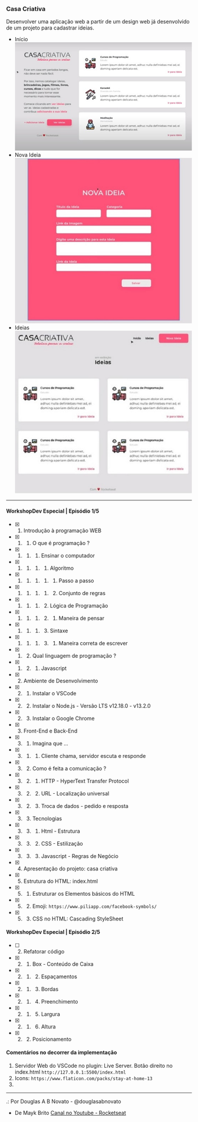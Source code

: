 ### Casa Criativa

Desenvolver uma aplicação web a partir de um design web já desenvolvido de um projeto para cadastrar ideias.

- Início<br/> 
![Casa Criativa 1](img/casa-criativa-1.jpg)
- Nova Ideia<br/>
![Casa Criativa 2](img/casa-criativa-2.jpg)
- Ideias<br/>
![Casa Criativa 3](img/casa-criativa.jpg)

---

#### WorkshopDev Especial | Episódio 1/5 

- [x] 1. Introdução à programação WEB
- [x] 1. 1. O que é programação ?
- [x] 1. 1. 1. Ensinar o computador
- [x] 1. 1. 1. 1. Algoritmo 
- [x] 1. 1. 1. 1. 1. Passo a passo
- [x] 1. 1. 1. 1. 2. Conjunto de regras
- [x] 1. 1. 1. 2. Lógica de Programação 
- [x] 1. 1. 1. 2. 1. Maneira de pensar 
- [x] 1. 1. 1. 3. Sintaxe
- [x] 1. 1. 1. 3. 1. Maneira correta de escrever
- [x] 1. 2. Qual linguagem de programação ?
- [x] 1. 2. 1. Javascript
- [x] 2. Ambiente de Desenvolvimento 
- [x] 2. 1. Instalar o VSCode
- [x] 2. 2. Instalar o Node.js - Versão LTS v12.18.0 - v13.2.0
- [x] 2. 3. Instalar o Google Chrome
- [x] 3. Front-End e Back-End 
- [x] 3. 1. Imagina que ...
- [x] 3. 1. 1. Cliente chama, servidor escuta e responde
- [x] 3. 2. Como é feita a comunicação ?
- [x] 3. 2. 1. HTTP - HyperText Transfer Protocol
- [x] 3. 2. 2. URL - Localização universal 
- [x] 3. 2. 3. Troca de dados - pedido e resposta 
- [x] 3. 3. Tecnologias 
- [x] 3. 3. 1. Html - Estrutura 
- [x] 3. 3. 2. CSS - Estilização
- [x] 3. 3. 3. Javascript - Regras de Negócio
- [x] 4. Apresentação do projeto: casa criativa
- [x] 5. Estrutura do HTML: index.html
- [x] 5. 1. Estruturar os Elementos básicos do HTML
- [x] 5. 2. Emoji: `https://www.piliapp.com/facebook-symbols/`
- [x] 5. 3. CSS no HTML: Cascading StyleSheet

#### WorkshopDev Especial | Episódio 2/5 

- [ ] 2. Refatorar código
- [x] 2. 1. Box - Conteúdo de Caixa
- [x] 2. 1. 2. Espaçamentos
- [x] 2. 1. 3. Bordas
- [x] 2. 1. 4. Preenchimento
- [x] 2. 1. 5. Largura
- [x] 2. 1. 6. Altura
- [x] 2. 2. Posicionamento

#### Comentários no decorrer da implementação
1. Servidor Web do VSCode no plugin: Live Server. Botão direito no index.html `http://127.0.0.1:5500/index.html`
2. Icons: `https://www.flaticon.com/packs/stay-at-home-13` 
3. 

---
 
.: Por Douglas A B Novato - @douglasabnovato
- De Mayk Brito [Canal no Youtube - Rocketseat](https://www.youtube.com/playlist?list=PL85ITvJ7FLohGTWaE_p0J6B-TLmQbN4ka)